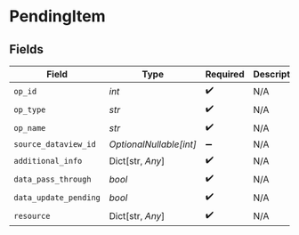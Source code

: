 # PendingItem


## Fields

| Field                   | Type                    | Required                | Description             |
| ----------------------- | ----------------------- | ----------------------- | ----------------------- |
| `op_id`                 | *int*                   | :heavy_check_mark:      | N/A                     |
| `op_type`               | *str*                   | :heavy_check_mark:      | N/A                     |
| `op_name`               | *str*                   | :heavy_check_mark:      | N/A                     |
| `source_dataview_id`    | *OptionalNullable[int]* | :heavy_minus_sign:      | N/A                     |
| `additional_info`       | Dict[str, *Any*]        | :heavy_check_mark:      | N/A                     |
| `data_pass_through`     | *bool*                  | :heavy_check_mark:      | N/A                     |
| `data_update_pending`   | *bool*                  | :heavy_check_mark:      | N/A                     |
| `resource`              | Dict[str, *Any*]        | :heavy_check_mark:      | N/A                     |